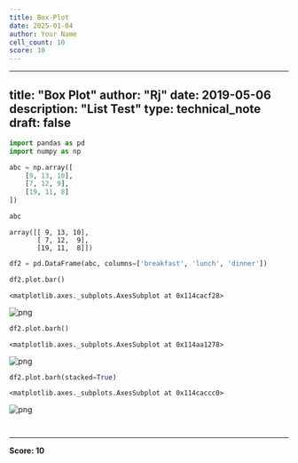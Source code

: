 ```yaml
---
title: Box-Plot
date: 2025-01-04
author: Your Name
cell_count: 10
score: 10
---
```


---
title: "Box Plot"
author: "Rj"
date: 2019-05-06
description: "List Test"
type: technical_note
draft: false
---

```python
import pandas as pd
import numpy as np
```


```python
abc = np.array([
    [9, 13, 10],
    [7, 12, 9],
    [19, 11, 8]
])
```


```python
abc
```




    array([[ 9, 13, 10],
           [ 7, 12,  9],
           [19, 11,  8]])




```python
df2 = pd.DataFrame(abc, columns=['breakfast', 'lunch', 'dinner'])
```


```python
df2.plot.bar()
```




    <matplotlib.axes._subplots.AxesSubplot at 0x114cacf28>




    
![png](/mlnotes/images/box-plot_5_1.png)
    



```python
df2.plot.barh()
```




    <matplotlib.axes._subplots.AxesSubplot at 0x114aa1278>




    
![png](/mlnotes/images/box-plot_6_1.png)
    



```python
df2.plot.barh(stacked=True)
```




    <matplotlib.axes._subplots.AxesSubplot at 0x114caccc0>




    
![png](/mlnotes/images/box-plot_7_1.png)
    



```python

```


```python

```


---
**Score: 10**